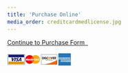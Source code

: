 ```yaml
---
title: 'Purchase Online'
media_order: creditcardmedlicense.jpg
---
```


<p><a class="btn btn-secondary" href="https://www.secure-access.net/~medlicense/maaform/ccmaaform.html" target="_blank" rel="noopener">Continue to Purchase Form <em class="fa fa-sm fa-play" aria-hidden="true">&nbsp;</em></a></p>
<p><img src="../../../../user/pages/_partials/_purchase-online/creditcardmedlicense.jpg" alt="Accepted Credit Cards" width="150" height="33" /></p>